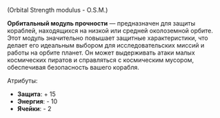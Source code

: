 (Orbital Strength modulus -  O.S.M.)

**Орбитальный модуль прочности** — предназначен для защиты кораблей, находящихся на низкой или средней околоземной орбите. Этот модуль значительно повышает защитные характеристики, что делает его идеальным выбором для исследовательских миссий и работы на орбите планет. Он может выдерживать атаки малых космических пиратов и справляться с космическим мусором, обеспечивая безопасность вашего корабля.

Атрибуты:
- **Защита**: + 15
- **Энергия**: - 10
- **Ячейки**: - 2